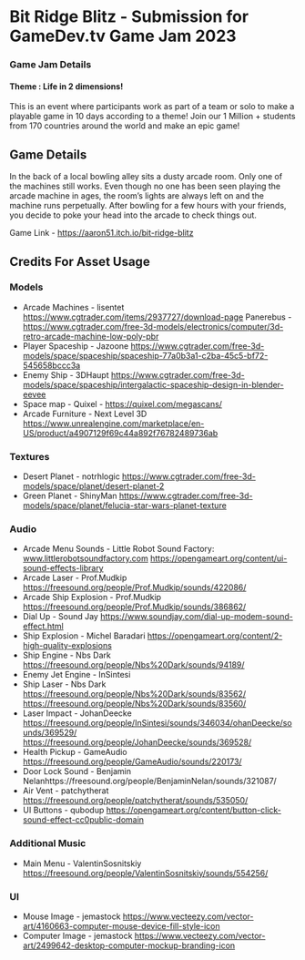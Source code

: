 # Bit Ridge Blitz - Submission for GameDev.tv Game Jam 2023

### Game Jam Details
#### Theme : Life in 2 dimensions!

This is an event where participants work as part of a team or solo to make a playable game in 10 days according to a theme!
Join our 1 Million + students from 170 countries around the world and make an epic game!

## Game Details
In the back of a local bowling alley sits a dusty arcade room. Only one of the machines still works.
Even though no one has been seen playing the arcade machine in ages, the room’s lights are always left on and the machine runs perpetually.
After bowling for a few hours with your friends, you decide to poke your head into the arcade to check things out.

Game Link - https://aaron51.itch.io/bit-ridge-blitz

## Credits For Asset Usage
### Models
- Arcade Machines - lisentet https://www.cgtrader.com/items/2937727/download-page
   Panerebus - https://www.cgtrader.com/free-3d-models/electronics/computer/3d-retro-arcade-machine-low-poly-pbr
- Player Spaceship - Jazoone https://www.cgtrader.com/free-3d-models/space/spaceship/spaceship-77a0b3a1-c2ba-45c5-bf72-545658bccc3a
- Enemy Ship - 3DHaupt https://www.cgtrader.com/free-3d-models/space/spaceship/intergalactic-spaceship-design-in-blender-eevee
- Space map - Quixel - https://quixel.com/megascans/
- Arcade Furniture - Next Level 3D https://www.unrealengine.com/marketplace/en-US/product/a4907129f69c44a892f76782489736ab

### Textures
- Desert Planet - notrhlogic https://www.cgtrader.com/free-3d-models/space/planet/desert-planet-2
- Green Planet - ShinyMan https://www.cgtrader.com/free-3d-models/space/planet/felucia-star-wars-planet-texture
### Audio
- Arcade Menu Sounds - Little Robot Sound Factory: www.littlerobotsoundfactory.com https://opengameart.org/content/ui-sound-effects-library
- Arcade Laser - Prof.Mudkip https://freesound.org/people/Prof.Mudkip/sounds/422086/
- Arcade Ship Explosion - Prof.Mudkip https://freesound.org/people/Prof.Mudkip/sounds/386862/
- Dial Up - Sound Jay https://www.soundjay.com/dial-up-modem-sound-effect.html
- Ship Explosion -  Michel Baradari https://opengameart.org/content/2-high-quality-explosions
- Ship Engine - Nbs Dark https://freesound.org/people/Nbs%20Dark/sounds/94189/
- Enemy Jet Engine - InSintesi 
- Ship Laser - Nbs Dark https://freesound.org/people/Nbs%20Dark/sounds/83562/
	https://freesound.org/people/Nbs%20Dark/sounds/83560/
- Laser Impact - JohanDeecke https://freesound.org/people/InSintesi/sounds/346034/ohanDeecke/sounds/369529/
https://freesound.org/people/JohanDeecke/sounds/369528/
- Health Pickup - GameAudio https://freesound.org/people/GameAudio/sounds/220173/
- Door Lock Sound - Benjamin Nelanhttps://freesound.org/people/BenjaminNelan/sounds/321087/
- Air Vent - patchytherat https://freesound.org/people/patchytherat/sounds/535050/
- UI Buttons - qubodup https://opengameart.org/content/button-click-sound-effect-cc0public-domain

### Additional Music
- Main Menu - ValentinSosnitskiy https://freesound.org/people/ValentinSosnitskiy/sounds/554256/

### UI
- Mouse Image - jemastock https://www.vecteezy.com/vector-art/4160663-computer-mouse-device-fill-style-icon
- Computer Image - jemastock https://www.vecteezy.com/vector-art/2499642-desktop-computer-mockup-branding-icon
